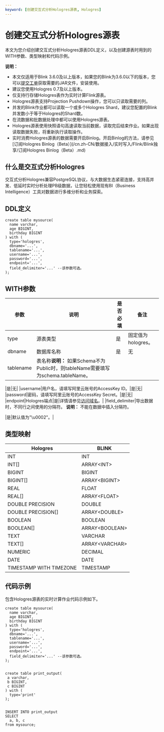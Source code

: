 ```yaml
---
keyword: [创建交互式分析Hologres源表, Hologres]
---
```


# 创建交互式分析Hologres源表

本文为您介绍创建交互式分析Hologres源表DDL定义，以及创建源表时用到的WITH参数、类型映射和代码示例。

**说明：**

-   本文仅适用于Blink 3.6.0及以上版本，如果您的Blink为3.6.0以下的版本，您可以[提交工单](https://selfservice.console.aliyun.com/ticket/createIndex?spm=5176.2020520129.console-base-top.dwork-order-1.29d546aee0gsiH)获取需要的JAR文件，安装使用。
-   建议您使用Hologres 0.7及以上版本。
-   仅支持行存储Hologres表作为实时计算Flink源表。
-   Hologres源表支持Projection Pushdown操作，您可以只读取需要的列。
-   并发的Blink作业都可以读取一个或多个Hologres Shard，建议您配置的Blink并发数小于等于Hologres的Shard数。
-   在流数据和批数据处理中都可以使用Hologres源表。
-   Hologres源表使用快照语句高速读取当前数据，读取完后结束作业。如果出现读取数据失败，将重新执行读取操作。
-   实时消费Hologres源表的数据需要开启Binlog。开启Binlog的方法，请参见[订阅Hologres Binlog（Beta）](/cn.zh-CN/数据接入/实时写入/Flink/Blink独享/订阅Hologres Binlog（Beta）.md)

## 什么是交互式分析Hologres

交互式分析Hologres兼容PostgreSQL协议，与大数据生态紧密连接，支持高并发、低延时实时分析处理PB级数据，让您轻松使用现有BI（Business Intelligence）工具对数据进行多维分析和业务探索。

## DDL定义

```
create table mysource(
  name varchar,
  age BIGINT,
  birthday BIGINT
) with (
  type='hologres',
  dbname='...',
  tablename='...',
  username='...',
  password='...',
  endpoint='...',
  field_delimiter='...' --该参数可选。
);
```

## WITH参数

|参数|说明|是否必填|备注|
|--|--|----|--|
|type|源表类型|是|固定值为hologres。|
|dbname|数据库名称|是|无|
|tablename|表名称**说明：** 如果Schema不为Public时，则tableName需要填写为schema.tableName。

|是|无|
|username|用户名，请填写阿里云账号的AccessKey ID。|是|无|
|password|密码，请填写阿里云账号的AccessKey Secret。|是|无|
|endpoint|Hologres端点|是|详情请参见[访问域名](/cn.zh-CN/实例管理/访问域名.md)。|
|field\_delimiter|导出数据时，不同行之间使用的分隔符。 **说明：** 不能在数据中插入分隔符。

|是|默认值为"\\u0002"。|

## 类型映射

|Hologres|BLINK|
|--------|-----|
|INT|INT|
|INT\[\]|ARRAY<INT\>|
|BIGINT|BIGINT|
|BIGINT\[\]|ARRAY<BIGINT\>|
|REAL|FLOAT|
|REAL\[\]|ARRAY<FLOAT\>|
|DOUBLE PRECISION|DOUBLE|
|DOUBLE PRECISION\[\]|ARRAY<DOUBLE\>|
|BOOLEAN|BOOLEAN|
|BOOLEAN\[\]|ARRAY<BOOLEAN\>|
|TEXT|VARCHAR|
|TEXT\[\]|ARRAY<VARCHAR\>|
|NUMERIC|DECIMAL|
|DATE|DATE|
|TIMESTAMP WITH TIMEZONE|TIMESTAMP|

## 代码示例

包含Hologres源表的实时计算作业代码示例如下。

```
create table mysource(
  name varchar,
  age BIGINT,
  birthday BIGINT
) with (
  type='hologres',
  dbname='...',
  tablename='...',
  username='...',
  password='...',
  endpoint='...',
  field_delimiter='...' --该参数可选。
);


create table print_output(
 a varchar,
 b BIGINT,
 c BIGINT 
) with (
  type='print'
);


INSERT INTO print_output
SELECT 
  a, b, c
from mysource;
```

